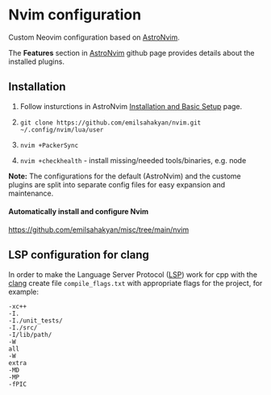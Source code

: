 # Nvim configuration

Custom Neovim configuration based on [AstroNvim](https://astronvim.github.io/).

The __Features__ section in [AstroNvim](https://astronvim.github.io/) github page provides details about the installed plugins.  

## Installation 
1. Follow insturctions in AstroNvim [Installation and Basic Setup](https://github.com/AstroNvim/AstroNvim) page.

2. `git clone https://github.com/emilsahakyan/nvim.git ~/.config/nvim/lua/user` 
3. `nvim +PackerSync`
4. `nvim +checkhealth` - install missing/needed tools/binaries, e.g. node


__Note:__ The configurations for the default (AstroNvim) and the custome plugins are split into separate config files for easy expansion and maintenance.

#### Automatically install and configure Nvim
https://github.com/emilsahakyan/misc/tree/main/nvim

## LSP configuration for clang
In order to make the Language Server Protocol ([LSP](https://microsoft.github.io/language-server-protocol/)) work for cpp with the [clang](https://clangd.llvm.org ) create file `compile_flags.txt` with appropriate flags for the project, for example:

```
-xc++
-I.
-I./unit_tests/
-I./src/
-I/lib/path/
-W
all
-W
extra
-MD
-MP
-fPIC

```
